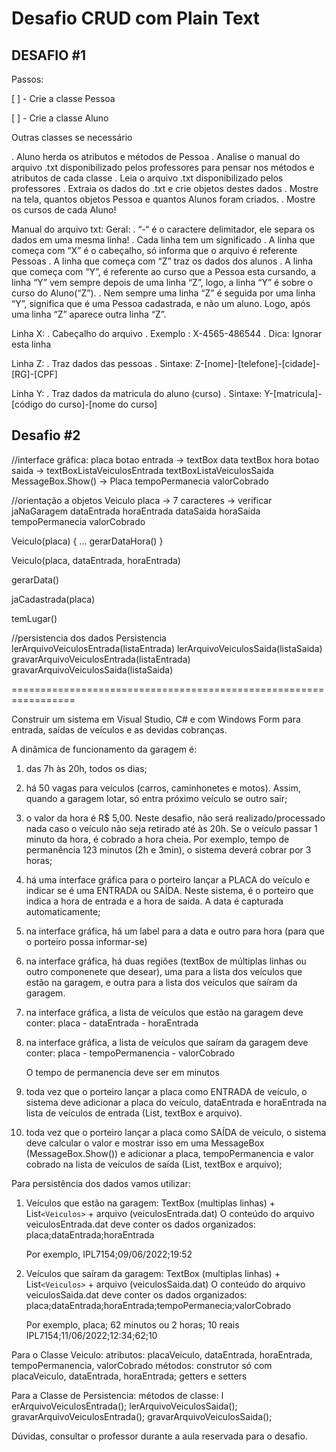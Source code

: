 # Desafio CRUD com Plain Text

## DESAFIO #1

Passos:

[ ] - Crie a classe Pessoa

[ ] - Crie a classe Aluno

Outras classes se necessário

. Aluno herda os atributos e métodos de Pessoa
. Analise o manual do arquivo .txt disponibilizado pelos professores para pensar nos métodos e atributos de cada classe
. Leia o arquivo .txt disponibilizado pelos professores
. Extraia os dados do .txt e crie objetos destes dados
. Mostre na tela, quantos objetos Pessoa e quantos Alunos foram criados.
. Mostre os cursos de cada Aluno!

Manual do arquivo txt:
Geral:
. “-“ é o caractere delimitador, ele separa os dados em uma mesma linha!
. Cada linha tem um significado
. A linha que começa com “X” é o cabeçalho, só informa que o arquivo é referente Pessoas
. A linha que começa com “Z” traz os dados dos alunos
. A linha que começa com “Y”, é referente ao curso que a Pessoa esta cursando, a linha “Y” vem sempre depois de uma linha “Z”,
logo, a linha “Y” é sobre o curso do Aluno(“Z”).
. Nem sempre uma linha “Z” é seguida por uma linha “Y”, significa que é uma Pessoa cadastrada, e não um aluno. Logo, após
uma linha “Z” aparece outra linha “Z”.

Linha X:
. Cabeçalho do arquivo
. Exemplo : X-4565-486544
. Dica: Ignorar esta linha

Linha Z:
. Traz dados das pessoas
. Sintaxe: Z-[nome]-[telefone]-[cidade]-[RG]-[CPF]

Linha Y:
. Traz dados da matricula do aluno (curso)
. Sintaxe: Y-[matricula]-[código do curso]-[nome do curso]

## Desafio #2

//interface gráfica:
placa
botao entrada -> textBox data textBox hora
botao saida   ->
textBoxListaVeiculosEntrada
textBoxListaVeiculosSaida
MessageBox.Show() -> Placa tempoPermanecia valorCobrado

//orientação a objetos
Veiculo
   placa -> 7 caracteres -> verificar jaNaGaragem
   dataEntrada
   horaEntrada
   dataSaida
   horaSaida
   tempoPermanecia
   valorCobrado

   Veiculo(placa) {
      ...
      gerarDataHora()
   }

   Veiculo(placa, dataEntrada, horaEntrada)

   gerarData()

   jaCadastrada(placa)

   temLugar()

//persistencia dos dados
Persistencia
   lerArquivoVeiculosEntrada(listaEntrada)
   lerArquivoVeiculosSaida(listaSaida)
   gravarArquivoVeiculosEntrada(listaEntrada)
   gravarArquivoVeiculosSaida(listaSaida)

=================================================================

Construir um sistema em Visual Studio, C# e com Windows Form para entrada, saídas de veículos e as devidas cobranças.

A dinâmica de funcionamento da garagem é:

1) das 7h às 20h, todos os dias;
2) há 50 vagas para veículos (carros, caminhonetes e motos). Assim, quando a garagem lotar, só entra próximo
   veículo se outro sair;
3) o valor da hora é R$ 5,00. Neste desafio, não será realizado/processado nada caso o veículo não seja retirado
   até às 20h. Se o veículo passar 1 minuto da hora, é cobrado a hora cheia. Por exemplo, tempo de
   permanência 123 minutos (2h e 3min), o sistema deverá cobrar por 3 horas;
4) há uma interface gráfica para o porteiro lançar a PLACA do veículo e indicar se é uma ENTRADA ou SAÍDA.
   Neste sistema, é o porteiro que indica a hora de entrada e a hora de saida. A data é capturada automaticamente;
5) na interface gráfica, há um label para a data e outro para hora (para que o porteiro possa informar-se)
6) na interface gráfica, há duas regiões (textBox de múltiplas linhas ou outro componenete que desear),
   uma para a lista dos veículos que estão na garagem, e outra para a lista dos veículos que saíram da garagem.
7) na interface gráfica, a lista de veículos que estão na garagem deve conter:
    placa - dataEntrada - horaEntrada
8) na interface gráfica, a lista de veículos que saíram da garagem deve conter:
    placa - tempoPermanencia - valorCobrado

    O tempo de permanencia deve ser em minutos

9) toda vez que o porteiro lançar a placa como ENTRADA de veículo, o sistema deve adicionar a placa do veículo, dataEntrada e horaEntrada na lista de veículos de entrada (List, textBox e arquivo).

10) toda vez que o porteiro lançar a placa como SAÍDA de veículo, o sistema deve calcular o valor e mostrar isso em uma MessageBox (MessageBox.Show()) e adicionar a placa, tempoPermanencia e valor cobrado na lista de
veículos de saída (List, textBox e arquivo);

Para persistência dos dados vamos utilizar:

1) Veículos que estão na garagem: TextBox (multiplas linhas) + List`<Veiculos>` + arquivo (veiculosEntrada.dat)
   O conteúdo do arquivo veiculosEntrada.dat deve conter os dados organizados:
   placa;dataEntrada;horaEntrada

   Por exemplo,
   IPL7154;09/06/2022;19:52

2) Veículos que saíram da garagem: TextBox (multiplas linhas) + List`<Veiculos>` + arquivo (veiculosSaida.dat)
   O conteúdo do arquivo veiculosSaida.dat deve conter os dados organizados:
   placa;dataEntrada;horaEntrada;tempoPermanecia;valorCobrado

   Por exemplo, placa; 62 minutos ou 2 horas; 10 reais
   IPL7154;11/06/2022;12:34;62;10

Para o Classe Veiculo:
atributos: placaVeiculo, dataEntrada, horaEntrada, tempoPermanencia, valorCobrado
métodos: construtor só com placaVeiculo, dataEntrada, horaEntrada; getters e setters

Para a Classe de Persistencia:
métodos de classe: l
    erArquivoVeiculosEntrada(); lerArquivoVeiculosSaida();
    gravarArquivoVeiculosEntrada(); gravarArquivoVeiculosSaida();

Dúvidas, consultar o professor durante a aula reservada para o desafio.
